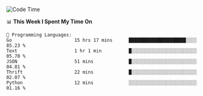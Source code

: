 <!--START_SECTION:waka-->
![Code Time](http://img.shields.io/badge/Code%20Time-680%20hrs%202%20mins-blue)

📊 **This Week I Spent My Time On** 

```text
💬 Programming Languages: 
Go                       15 hrs 17 mins      █████████████████████░░░░   85.23 % 
Text                     1 hr 1 min          █░░░░░░░░░░░░░░░░░░░░░░░░   05.70 % 
JSON                     51 mins             █░░░░░░░░░░░░░░░░░░░░░░░░   04.81 % 
Thrift                   22 mins             █░░░░░░░░░░░░░░░░░░░░░░░░   02.07 % 
Python                   12 mins             ░░░░░░░░░░░░░░░░░░░░░░░░░   01.16 % 
```


<!--END_SECTION:waka-->